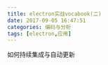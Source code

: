 ```yaml
---
title: electron实战vocabook(二)
date: 2017-09-05 16:47:51
categories: 编码与分析
tags: [electron,应用]
---
```

如何持续集成与自动更新

<!--more-->